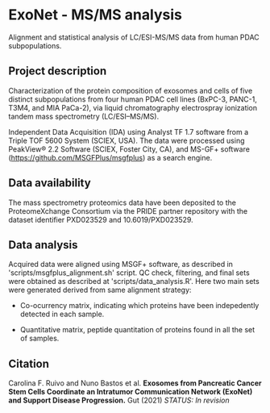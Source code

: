 # ExoNet - MS/MS analysis

Alignment and statistical analysis of LC/ESI-MS/MS data from human PDAC subpopulations.

## Project description

Characterization of the protein composition of exosomes and cells of five distinct subpopulations from four human PDAC cell lines (BxPC-3, PANC-1, T3M4, and MIA PaCa-2), via liquid chromatography electrospray ionization tandem mass spectrometry (LC/ESI–MS/MS). 

Independent Data Acquisition (IDA) using Analyst TF 1.7 software from a Triple TOF 5600 System (SCIEX, USA). The data were processed using PeakView® 2.2 Software (SCIEX, Foster City, CA), and MS-GF+ software (https://github.com/MSGFPlus/msgfplus) as a search engine.

## Data availability

The mass spectrometry proteomics data have been deposited to the ProteomeXchange Consortium via the PRIDE partner repository with the dataset identifier PXD023529 and 10.6019/PXD023529. 

## Data analysis

Acquired data were aligned using MSGF+ software, as described in 'scripts/msgfplus_alignment.sh' script. QC check, filtering, and final sets were obtained as described at 'scripts/data_analysis.R'. Here two main sets were generated derived from same alignment strategy:

- Co-ocurrency matrix, indicating which proteins have been indepedently detected in each sample.

- Quantitative matrix, peptide quantitation of proteins found in all the set of samples.

## Citation

Carolina F. Ruivo and Nuno Bastos et al. **Exosomes from Pancreatic Cancer Stem Cells Coordinate an Intratumor Communication Network (ExoNet) and Support Disease Progression.** Gut (2021) *STATUS: In revision*


